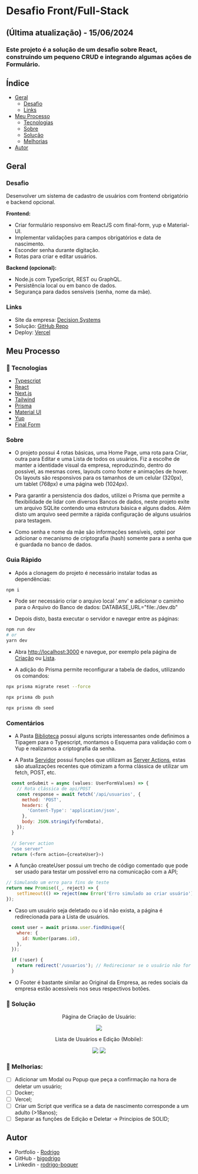 # Desafio Front/Full-Stack
## (Última atualização) - 15/06/2024
### Este projeto é a solução de um desafio sobre React, construindo um pequeno CRUD e integrando algumas ações de Formulário.

## Índice

- [Geral](#geral)
  - [Desafio](#desafio)
  - [Links](#links)
- [Meu Processo](#meu-processo)
  - [Tecnologias](#-tecnologias)
  - [Sobre](#sobre)
  - [Solução](#-solução)
  - [Melhorias](#muscle-melhorias)
- [Autor](#autor)

## Geral

### Desafio
Desenvolver um sistema de cadastro de usuários com frontend obrigatório e backend opcional.

**Frontend:**

- Criar formulário responsivo em ReactJS com final-form, yup e Material-UI.
- Implementar validações para campos obrigatórios e data de nascimento.
- Esconder senha durante digitação.
- Rotas para criar e editar usuários.

**Backend (opcional):**

- Node.js com TypeScript, REST ou GraphQL.
- Persistência local ou em banco de dados.
- Segurança para dados sensíveis (senha, nome da mãe).

### Links

- Site da empresa: [Decision Systems](https://decisionsystems.com.br)
- Solução: [GitHub Repo](https://github.com/bigodrigo/decision-challenge)
- Deploy: [Vercel](https://decision-challenge.vercel.app)


## Meu Processo

### 🚀 Tecnologias

- [Typescript](https://www.typescriptlang.org)
- [React](https://react.dev)
- [Next.js](https://nextjs.org/docs)
- [Tailwind](https://tailwindcss.com)
- [Prisma](https://www.prisma.io)
- [Material UI](https://mui.com)
- [Yup](https://www.npmjs.com/package/yup)
- [Final Form](https://final-form.org)

### Sobre

- O projeto possui 4 rotas básicas, uma Home Page, uma rota para Criar, outra para Editar e uma Lista de todos os usuários. Fiz a escolhe de manter a identidade visual da empresa, reproduzindo, dentro do possível, as mesmas cores, layouts como footer e animações de hover. Os layouts são responsivos para os tamanhos de um celular (320px), um tablet (768px) e uma página web (1024px).

- Para garantir a persistencia dos dados, utilizei o Prisma que permite a flexibilidade de lidar com diversos Bancos de dados, neste projeto exite um arquivo SQLite contendo uma estrutura básica e alguns dados. Além disto um arquivo seed permite a rápida configuração de alguns usuários para testagem. 

- Como senha e nome da mãe são informações sensíveis, optei por adicionar o mecanismo de criptografia (hash) somente para a senha que é guardada no banco de dados.

### Guia Rápido

- Após a clonagem do projeto é necessário instalar todas as dependências:

```bash
npm i
```
- Pode ser necessário criar o arquivo local '.env' e adicionar o caminho para o Arquivo do Banco de dados: DATABASE_URL="file:./dev.db"

- Depois disto, basta executar o servidor e navegar entre as páginas:
```bash
npm run dev
# or
yarn dev
```

- Abra [http://localhost:3000](http://localhost:3000) e navegue, por exemplo pela página de [Criação](http://localhost:3000/usuarios/criar) ou [Lista](http://localhost:3000/usuarios).

- A adição do Prisma permite reconfigurar a tabela de dados, utilizando os comandos:
```bash
npx prisma migrate reset --force

npx prisma db push

npx prisma db seed
```

### Comentários

- A Pasta [Biblioteca](/src/lib/) possui alguns scripts interessantes onde definimos a Tipagem para o Typescript, montamos o Esquema para validação com o Yup e realizamos a criptografia da senha.

- A Pasta [Servidor](/src/server/) possui funções que utilizam as [Server Actions](https://nextjs.org/docs/app/building-your-application/data-fetching/server-actions-and-mutations), estas são atualizações recentes que otimizam a forma clássica de utilizar um fetch, POST, etc.
```js
  const onSubmit = async (values: UserFormValues) => {
    // Rota clássica de api/POST
    const response = await fetch('/api/usuarios', {
      method: 'POST',
      headers: {
        'Content-Type': 'application/json',
      },
      body: JSON.stringify(formData),
    });
  }

  // Server action
  "use server"
  return (<form action={createUser}>)
```

- A função createUser possui um trecho de código comentado que pode ser usado para testar um possível erro na comunicação com a API;
```js
// Simulando um erro para fins de teste
return new Promise((_, reject) => {
    setTimeout(() => reject(new Error('Erro simulado ao criar usuário')), 500);
});
```

- Caso um usuário seja deletado ou o id não exista, a página é redirecionada para a Lista de usuários.
```js
  const user = await prisma.user.findUnique({
    where: {
      id: Number(params.id),
    },
  });

  if (!user) {
    return redirect('/usuarios'); // Redirecionar se o usuário não for encontrado
  }
```

- O Footer é bastante similar ao Original da Empresa, as redes sociais da empresa estão acessíveis nos seus respectivos botões.

### 🔖 Solução

<div align="center">
    <p>Página de Criação de Usuário:</p>
    <img src="./src/design/criar.png">
</div>

<div align="center">
    <p>Lista de Usuários e Edição (Mobile):</p>
    <img src="./src/design/lista-mobile.png">
    <img src="./src/design/edição-mobile.png">
</div>


### :muscle: Melhorias:

- [ ] Adicionar um Modal ou Popup que peça a confirmação na hora de deletar um usuário;
- [ ] Docker;
- [ ] Vercel;
- [ ] Criar um Script que verifica se a data de nascimento corresponde a um adulto (>18anos);
- [ ] Separar as funções de Edição e Deletar -> Principios de SOLID;

## Autor

- Portfolio - [Rodrigo](https://portfolio-bigodrigo.vercel.app/)
- GitHub - [bigodrigo](https://github.com/bigodrigo)
- Linkedin - [rodrigo-boquer](https://www.linkedin.com/in/rodrigo-boquer/)

